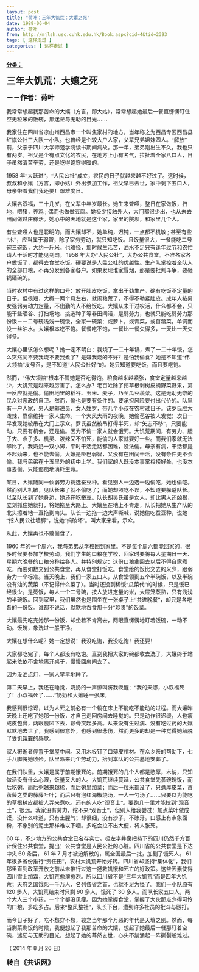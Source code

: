 ```yaml
---
layout: post
title: "荷叶：三年大饥荒：大孃之死"
date: 1989-06-04
author: 荷叶
from: http://mjlsh.usc.cuhk.edu.hk/Book.aspx?cid=4&tid=2393
tags: [ 这样走过 ]
categories: [ 这样走过 ]
---
```


<div style="margin: 15px 10px 10px 0px;">
 <div>
  <span id="ctl00_ContentPlaceHolder1_chapter1_SubjectLabel" style="font-weight:bold;text-decoration:underline;">
   分类：
  </span>
 </div>
 <!--[if gte mso 9]><xml>
 <o:OfficeDocumentSettings>
  <o:AllowPNG/>
 </o:OfficeDocumentSettings>
</xml><![endif]-->
 <!--[if gte mso 9]><xml>
 <w:WordDocument>
  <w:View>Normal</w:View>
  <w:Zoom>0</w:Zoom>
  <w:TrackMoves/>
  <w:TrackFormatting/>
  <w:PunctuationKerning/>
  <w:ValidateAgainstSchemas/>
  <w:SaveIfXMLInvalid>false</w:SaveIfXMLInvalid>
  <w:IgnoreMixedContent>false</w:IgnoreMixedContent>
  <w:AlwaysShowPlaceholderText>false</w:AlwaysShowPlaceholderText>
  <w:DoNotPromoteQF/>
  <w:LidThemeOther>EN-US</w:LidThemeOther>
  <w:LidThemeAsian>JA</w:LidThemeAsian>
  <w:LidThemeComplexScript>X-NONE</w:LidThemeComplexScript>
  <w:Compatibility>
   <w:BreakWrappedTables/>
   <w:SnapToGridInCell/>
   <w:WrapTextWithPunct/>
   <w:UseAsianBreakRules/>
   <w:DontGrowAutofit/>
   <w:SplitPgBreakAndParaMark/>
   <w:EnableOpenTypeKerning/>
   <w:DontFlipMirrorIndents/>
   <w:OverrideTableStyleHps/>
   <w:UseFELayout/>
  </w:Compatibility>
  <m:mathPr>
   <m:mathFont m:val="Cambria Math"/>
   <m:brkBin m:val="before"/>
   <m:brkBinSub m:val="&#45;-"/>
   <m:smallFrac m:val="off"/>
   <m:dispDef/>
   <m:lMargin m:val="0"/>
   <m:rMargin m:val="0"/>
   <m:defJc m:val="centerGroup"/>
   <m:wrapIndent m:val="1440"/>
   <m:intLim m:val="subSup"/>
   <m:naryLim m:val="undOvr"/>
  </m:mathPr></w:WordDocument>
</xml><![endif]-->
 <!--[if gte mso 9]><xml>
 <w:LatentStyles DefLockedState="false" DefUnhideWhenUsed="true"
  DefSemiHidden="true" DefQFormat="false" DefPriority="99"
  LatentStyleCount="276">
  <w:LsdException Locked="false" Priority="0" SemiHidden="false"
   UnhideWhenUsed="false" QFormat="true" Name="Normal"/>
  <w:LsdException Locked="false" Priority="9" SemiHidden="false"
   UnhideWhenUsed="false" QFormat="true" Name="heading 1"/>
  <w:LsdException Locked="false" Priority="9" QFormat="true" Name="heading 2"/>
  <w:LsdException Locked="false" Priority="9" QFormat="true" Name="heading 3"/>
  <w:LsdException Locked="false" Priority="9" QFormat="true" Name="heading 4"/>
  <w:LsdException Locked="false" Priority="9" QFormat="true" Name="heading 5"/>
  <w:LsdException Locked="false" Priority="9" QFormat="true" Name="heading 6"/>
  <w:LsdException Locked="false" Priority="9" QFormat="true" Name="heading 7"/>
  <w:LsdException Locked="false" Priority="9" QFormat="true" Name="heading 8"/>
  <w:LsdException Locked="false" Priority="9" QFormat="true" Name="heading 9"/>
  <w:LsdException Locked="false" Priority="39" Name="toc 1"/>
  <w:LsdException Locked="false" Priority="39" Name="toc 2"/>
  <w:LsdException Locked="false" Priority="39" Name="toc 3"/>
  <w:LsdException Locked="false" Priority="39" Name="toc 4"/>
  <w:LsdException Locked="false" Priority="39" Name="toc 5"/>
  <w:LsdException Locked="false" Priority="39" Name="toc 6"/>
  <w:LsdException Locked="false" Priority="39" Name="toc 7"/>
  <w:LsdException Locked="false" Priority="39" Name="toc 8"/>
  <w:LsdException Locked="false" Priority="39" Name="toc 9"/>
  <w:LsdException Locked="false" Priority="35" QFormat="true" Name="caption"/>
  <w:LsdException Locked="false" Priority="10" SemiHidden="false"
   UnhideWhenUsed="false" QFormat="true" Name="Title"/>
  <w:LsdException Locked="false" Priority="0" Name="Default Paragraph Font"/>
  <w:LsdException Locked="false" Priority="11" SemiHidden="false"
   UnhideWhenUsed="false" QFormat="true" Name="Subtitle"/>
  <w:LsdException Locked="false" Priority="22" SemiHidden="false"
   UnhideWhenUsed="false" QFormat="true" Name="Strong"/>
  <w:LsdException Locked="false" Priority="20" SemiHidden="false"
   UnhideWhenUsed="false" QFormat="true" Name="Emphasis"/>
  <w:LsdException Locked="false" Priority="59" SemiHidden="false"
   UnhideWhenUsed="false" Name="Table Grid"/>
  <w:LsdException Locked="false" UnhideWhenUsed="false" Name="Placeholder Text"/>
  <w:LsdException Locked="false" Priority="1" SemiHidden="false"
   UnhideWhenUsed="false" QFormat="true" Name="No Spacing"/>
  <w:LsdException Locked="false" Priority="60" SemiHidden="false"
   UnhideWhenUsed="false" Name="Light Shading"/>
  <w:LsdException Locked="false" Priority="61" SemiHidden="false"
   UnhideWhenUsed="false" Name="Light List"/>
  <w:LsdException Locked="false" Priority="62" SemiHidden="false"
   UnhideWhenUsed="false" Name="Light Grid"/>
  <w:LsdException Locked="false" Priority="63" SemiHidden="false"
   UnhideWhenUsed="false" Name="Medium Shading 1"/>
  <w:LsdException Locked="false" Priority="64" SemiHidden="false"
   UnhideWhenUsed="false" Name="Medium Shading 2"/>
  <w:LsdException Locked="false" Priority="65" SemiHidden="false"
   UnhideWhenUsed="false" Name="Medium List 1"/>
  <w:LsdException Locked="false" Priority="66" SemiHidden="false"
   UnhideWhenUsed="false" Name="Medium List 2"/>
  <w:LsdException Locked="false" Priority="67" SemiHidden="false"
   UnhideWhenUsed="false" Name="Medium Grid 1"/>
  <w:LsdException Locked="false" Priority="68" SemiHidden="false"
   UnhideWhenUsed="false" Name="Medium Grid 2"/>
  <w:LsdException Locked="false" Priority="69" SemiHidden="false"
   UnhideWhenUsed="false" Name="Medium Grid 3"/>
  <w:LsdException Locked="false" Priority="70" SemiHidden="false"
   UnhideWhenUsed="false" Name="Dark List"/>
  <w:LsdException Locked="false" Priority="71" SemiHidden="false"
   UnhideWhenUsed="false" Name="Colorful Shading"/>
  <w:LsdException Locked="false" Priority="72" SemiHidden="false"
   UnhideWhenUsed="false" Name="Colorful List"/>
  <w:LsdException Locked="false" Priority="73" SemiHidden="false"
   UnhideWhenUsed="false" Name="Colorful Grid"/>
  <w:LsdException Locked="false" Priority="60" SemiHidden="false"
   UnhideWhenUsed="false" Name="Light Shading Accent 1"/>
  <w:LsdException Locked="false" Priority="61" SemiHidden="false"
   UnhideWhenUsed="false" Name="Light List Accent 1"/>
  <w:LsdException Locked="false" Priority="62" SemiHidden="false"
   UnhideWhenUsed="false" Name="Light Grid Accent 1"/>
  <w:LsdException Locked="false" Priority="63" SemiHidden="false"
   UnhideWhenUsed="false" Name="Medium Shading 1 Accent 1"/>
  <w:LsdException Locked="false" Priority="64" SemiHidden="false"
   UnhideWhenUsed="false" Name="Medium Shading 2 Accent 1"/>
  <w:LsdException Locked="false" Priority="65" SemiHidden="false"
   UnhideWhenUsed="false" Name="Medium List 1 Accent 1"/>
  <w:LsdException Locked="false" UnhideWhenUsed="false" Name="Revision"/>
  <w:LsdException Locked="false" Priority="34" SemiHidden="false"
   UnhideWhenUsed="false" QFormat="true" Name="List Paragraph"/>
  <w:LsdException Locked="false" Priority="29" SemiHidden="false"
   UnhideWhenUsed="false" QFormat="true" Name="Quote"/>
  <w:LsdException Locked="false" Priority="30" SemiHidden="false"
   UnhideWhenUsed="false" QFormat="true" Name="Intense Quote"/>
  <w:LsdException Locked="false" Priority="66" SemiHidden="false"
   UnhideWhenUsed="false" Name="Medium List 2 Accent 1"/>
  <w:LsdException Locked="false" Priority="67" SemiHidden="false"
   UnhideWhenUsed="false" Name="Medium Grid 1 Accent 1"/>
  <w:LsdException Locked="false" Priority="68" SemiHidden="false"
   UnhideWhenUsed="false" Name="Medium Grid 2 Accent 1"/>
  <w:LsdException Locked="false" Priority="69" SemiHidden="false"
   UnhideWhenUsed="false" Name="Medium Grid 3 Accent 1"/>
  <w:LsdException Locked="false" Priority="70" SemiHidden="false"
   UnhideWhenUsed="false" Name="Dark List Accent 1"/>
  <w:LsdException Locked="false" Priority="71" SemiHidden="false"
   UnhideWhenUsed="false" Name="Colorful Shading Accent 1"/>
  <w:LsdException Locked="false" Priority="72" SemiHidden="false"
   UnhideWhenUsed="false" Name="Colorful List Accent 1"/>
  <w:LsdException Locked="false" Priority="73" SemiHidden="false"
   UnhideWhenUsed="false" Name="Colorful Grid Accent 1"/>
  <w:LsdException Locked="false" Priority="60" SemiHidden="false"
   UnhideWhenUsed="false" Name="Light Shading Accent 2"/>
  <w:LsdException Locked="false" Priority="61" SemiHidden="false"
   UnhideWhenUsed="false" Name="Light List Accent 2"/>
  <w:LsdException Locked="false" Priority="62" SemiHidden="false"
   UnhideWhenUsed="false" Name="Light Grid Accent 2"/>
  <w:LsdException Locked="false" Priority="63" SemiHidden="false"
   UnhideWhenUsed="false" Name="Medium Shading 1 Accent 2"/>
  <w:LsdException Locked="false" Priority="64" SemiHidden="false"
   UnhideWhenUsed="false" Name="Medium Shading 2 Accent 2"/>
  <w:LsdException Locked="false" Priority="65" SemiHidden="false"
   UnhideWhenUsed="false" Name="Medium List 1 Accent 2"/>
  <w:LsdException Locked="false" Priority="66" SemiHidden="false"
   UnhideWhenUsed="false" Name="Medium List 2 Accent 2"/>
  <w:LsdException Locked="false" Priority="67" SemiHidden="false"
   UnhideWhenUsed="false" Name="Medium Grid 1 Accent 2"/>
  <w:LsdException Locked="false" Priority="68" SemiHidden="false"
   UnhideWhenUsed="false" Name="Medium Grid 2 Accent 2"/>
  <w:LsdException Locked="false" Priority="69" SemiHidden="false"
   UnhideWhenUsed="false" Name="Medium Grid 3 Accent 2"/>
  <w:LsdException Locked="false" Priority="70" SemiHidden="false"
   UnhideWhenUsed="false" Name="Dark List Accent 2"/>
  <w:LsdException Locked="false" Priority="71" SemiHidden="false"
   UnhideWhenUsed="false" Name="Colorful Shading Accent 2"/>
  <w:LsdException Locked="false" Priority="72" SemiHidden="false"
   UnhideWhenUsed="false" Name="Colorful List Accent 2"/>
  <w:LsdException Locked="false" Priority="73" SemiHidden="false"
   UnhideWhenUsed="false" Name="Colorful Grid Accent 2"/>
  <w:LsdException Locked="false" Priority="60" SemiHidden="false"
   UnhideWhenUsed="false" Name="Light Shading Accent 3"/>
  <w:LsdException Locked="false" Priority="61" SemiHidden="false"
   UnhideWhenUsed="false" Name="Light List Accent 3"/>
  <w:LsdException Locked="false" Priority="62" SemiHidden="false"
   UnhideWhenUsed="false" Name="Light Grid Accent 3"/>
  <w:LsdException Locked="false" Priority="63" SemiHidden="false"
   UnhideWhenUsed="false" Name="Medium Shading 1 Accent 3"/>
  <w:LsdException Locked="false" Priority="64" SemiHidden="false"
   UnhideWhenUsed="false" Name="Medium Shading 2 Accent 3"/>
  <w:LsdException Locked="false" Priority="65" SemiHidden="false"
   UnhideWhenUsed="false" Name="Medium List 1 Accent 3"/>
  <w:LsdException Locked="false" Priority="66" SemiHidden="false"
   UnhideWhenUsed="false" Name="Medium List 2 Accent 3"/>
  <w:LsdException Locked="false" Priority="67" SemiHidden="false"
   UnhideWhenUsed="false" Name="Medium Grid 1 Accent 3"/>
  <w:LsdException Locked="false" Priority="68" SemiHidden="false"
   UnhideWhenUsed="false" Name="Medium Grid 2 Accent 3"/>
  <w:LsdException Locked="false" Priority="69" SemiHidden="false"
   UnhideWhenUsed="false" Name="Medium Grid 3 Accent 3"/>
  <w:LsdException Locked="false" Priority="70" SemiHidden="false"
   UnhideWhenUsed="false" Name="Dark List Accent 3"/>
  <w:LsdException Locked="false" Priority="71" SemiHidden="false"
   UnhideWhenUsed="false" Name="Colorful Shading Accent 3"/>
  <w:LsdException Locked="false" Priority="72" SemiHidden="false"
   UnhideWhenUsed="false" Name="Colorful List Accent 3"/>
  <w:LsdException Locked="false" Priority="73" SemiHidden="false"
   UnhideWhenUsed="false" Name="Colorful Grid Accent 3"/>
  <w:LsdException Locked="false" Priority="60" SemiHidden="false"
   UnhideWhenUsed="false" Name="Light Shading Accent 4"/>
  <w:LsdException Locked="false" Priority="61" SemiHidden="false"
   UnhideWhenUsed="false" Name="Light List Accent 4"/>
  <w:LsdException Locked="false" Priority="62" SemiHidden="false"
   UnhideWhenUsed="false" Name="Light Grid Accent 4"/>
  <w:LsdException Locked="false" Priority="63" SemiHidden="false"
   UnhideWhenUsed="false" Name="Medium Shading 1 Accent 4"/>
  <w:LsdException Locked="false" Priority="64" SemiHidden="false"
   UnhideWhenUsed="false" Name="Medium Shading 2 Accent 4"/>
  <w:LsdException Locked="false" Priority="65" SemiHidden="false"
   UnhideWhenUsed="false" Name="Medium List 1 Accent 4"/>
  <w:LsdException Locked="false" Priority="66" SemiHidden="false"
   UnhideWhenUsed="false" Name="Medium List 2 Accent 4"/>
  <w:LsdException Locked="false" Priority="67" SemiHidden="false"
   UnhideWhenUsed="false" Name="Medium Grid 1 Accent 4"/>
  <w:LsdException Locked="false" Priority="68" SemiHidden="false"
   UnhideWhenUsed="false" Name="Medium Grid 2 Accent 4"/>
  <w:LsdException Locked="false" Priority="69" SemiHidden="false"
   UnhideWhenUsed="false" Name="Medium Grid 3 Accent 4"/>
  <w:LsdException Locked="false" Priority="70" SemiHidden="false"
   UnhideWhenUsed="false" Name="Dark List Accent 4"/>
  <w:LsdException Locked="false" Priority="71" SemiHidden="false"
   UnhideWhenUsed="false" Name="Colorful Shading Accent 4"/>
  <w:LsdException Locked="false" Priority="72" SemiHidden="false"
   UnhideWhenUsed="false" Name="Colorful List Accent 4"/>
  <w:LsdException Locked="false" Priority="73" SemiHidden="false"
   UnhideWhenUsed="false" Name="Colorful Grid Accent 4"/>
  <w:LsdException Locked="false" Priority="60" SemiHidden="false"
   UnhideWhenUsed="false" Name="Light Shading Accent 5"/>
  <w:LsdException Locked="false" Priority="61" SemiHidden="false"
   UnhideWhenUsed="false" Name="Light List Accent 5"/>
  <w:LsdException Locked="false" Priority="62" SemiHidden="false"
   UnhideWhenUsed="false" Name="Light Grid Accent 5"/>
  <w:LsdException Locked="false" Priority="63" SemiHidden="false"
   UnhideWhenUsed="false" Name="Medium Shading 1 Accent 5"/>
  <w:LsdException Locked="false" Priority="64" SemiHidden="false"
   UnhideWhenUsed="false" Name="Medium Shading 2 Accent 5"/>
  <w:LsdException Locked="false" Priority="65" SemiHidden="false"
   UnhideWhenUsed="false" Name="Medium List 1 Accent 5"/>
  <w:LsdException Locked="false" Priority="66" SemiHidden="false"
   UnhideWhenUsed="false" Name="Medium List 2 Accent 5"/>
  <w:LsdException Locked="false" Priority="67" SemiHidden="false"
   UnhideWhenUsed="false" Name="Medium Grid 1 Accent 5"/>
  <w:LsdException Locked="false" Priority="68" SemiHidden="false"
   UnhideWhenUsed="false" Name="Medium Grid 2 Accent 5"/>
  <w:LsdException Locked="false" Priority="69" SemiHidden="false"
   UnhideWhenUsed="false" Name="Medium Grid 3 Accent 5"/>
  <w:LsdException Locked="false" Priority="70" SemiHidden="false"
   UnhideWhenUsed="false" Name="Dark List Accent 5"/>
  <w:LsdException Locked="false" Priority="71" SemiHidden="false"
   UnhideWhenUsed="false" Name="Colorful Shading Accent 5"/>
  <w:LsdException Locked="false" Priority="72" SemiHidden="false"
   UnhideWhenUsed="false" Name="Colorful List Accent 5"/>
  <w:LsdException Locked="false" Priority="73" SemiHidden="false"
   UnhideWhenUsed="false" Name="Colorful Grid Accent 5"/>
  <w:LsdException Locked="false" Priority="60" SemiHidden="false"
   UnhideWhenUsed="false" Name="Light Shading Accent 6"/>
  <w:LsdException Locked="false" Priority="61" SemiHidden="false"
   UnhideWhenUsed="false" Name="Light List Accent 6"/>
  <w:LsdException Locked="false" Priority="62" SemiHidden="false"
   UnhideWhenUsed="false" Name="Light Grid Accent 6"/>
  <w:LsdException Locked="false" Priority="63" SemiHidden="false"
   UnhideWhenUsed="false" Name="Medium Shading 1 Accent 6"/>
  <w:LsdException Locked="false" Priority="64" SemiHidden="false"
   UnhideWhenUsed="false" Name="Medium Shading 2 Accent 6"/>
  <w:LsdException Locked="false" Priority="65" SemiHidden="false"
   UnhideWhenUsed="false" Name="Medium List 1 Accent 6"/>
  <w:LsdException Locked="false" Priority="66" SemiHidden="false"
   UnhideWhenUsed="false" Name="Medium List 2 Accent 6"/>
  <w:LsdException Locked="false" Priority="67" SemiHidden="false"
   UnhideWhenUsed="false" Name="Medium Grid 1 Accent 6"/>
  <w:LsdException Locked="false" Priority="68" SemiHidden="false"
   UnhideWhenUsed="false" Name="Medium Grid 2 Accent 6"/>
  <w:LsdException Locked="false" Priority="69" SemiHidden="false"
   UnhideWhenUsed="false" Name="Medium Grid 3 Accent 6"/>
  <w:LsdException Locked="false" Priority="70" SemiHidden="false"
   UnhideWhenUsed="false" Name="Dark List Accent 6"/>
  <w:LsdException Locked="false" Priority="71" SemiHidden="false"
   UnhideWhenUsed="false" Name="Colorful Shading Accent 6"/>
  <w:LsdException Locked="false" Priority="72" SemiHidden="false"
   UnhideWhenUsed="false" Name="Colorful List Accent 6"/>
  <w:LsdException Locked="false" Priority="73" SemiHidden="false"
   UnhideWhenUsed="false" Name="Colorful Grid Accent 6"/>
  <w:LsdException Locked="false" Priority="19" SemiHidden="false"
   UnhideWhenUsed="false" QFormat="true" Name="Subtle Emphasis"/>
  <w:LsdException Locked="false" Priority="21" SemiHidden="false"
   UnhideWhenUsed="false" QFormat="true" Name="Intense Emphasis"/>
  <w:LsdException Locked="false" Priority="31" SemiHidden="false"
   UnhideWhenUsed="false" QFormat="true" Name="Subtle Reference"/>
  <w:LsdException Locked="false" Priority="32" SemiHidden="false"
   UnhideWhenUsed="false" QFormat="true" Name="Intense Reference"/>
  <w:LsdException Locked="false" Priority="33" SemiHidden="false"
   UnhideWhenUsed="false" QFormat="true" Name="Book Title"/>
  <w:LsdException Locked="false" Priority="37" Name="Bibliography"/>
  <w:LsdException Locked="false" Priority="39" QFormat="true" Name="TOC Heading"/>
 </w:LatentStyles>
</xml><![endif]-->
 <!--[if gte mso 10]>
<style>
 /* Style Definitions */
table.MsoNormalTable
	{mso-style-name:"Table Normal";
	mso-tstyle-rowband-size:0;
	mso-tstyle-colband-size:0;
	mso-style-noshow:yes;
	mso-style-priority:99;
	mso-style-parent:"";
	mso-padding-alt:0in 5.4pt 0in 5.4pt;
	mso-para-margin:0in;
	mso-para-margin-bottom:.0001pt;
	mso-pagination:widow-orphan;
	font-size:10.0pt;
	font-family:"Times New Roman";}
</style>
<![endif]-->
 <!--StartFragment-->
 <p class="MsoNormal">
  <b>
   <span lang="ZH-CN" style="font-family: 宋体;">
    <font size="5">
     三年大饥荒：大孃之死
    </font>
   </span>
   <font size="4">
    <o:p>
    </o:p>
   </font>
  </b>
 </p>
 <p class="MsoNormal">
  <span lang="ZH-CN" style='font-family:宋体;mso-ascii-font-family:
"Times New Roman"'>
   <b>
    <font size="4">
     －－作者：荷叶
    </font>
   </b>
  </span>
  <o:p>
  </o:p>
 </p>
 <p class="MsoNormal">
  <o:p>
  </o:p>
 </p>
 <p class="MsoNormal">
  <span lang="ZH-CN" style='font-family:宋体;mso-ascii-font-family:
"Times New Roman"'>
   我常常想起我那苦命的大孃（方言，即大姑），常常想起她最后一餐直愣愣盯住空无粒米的饭碗，那迷茫与无助的目光……
  </span>
  <o:p>
  </o:p>
 </p>
 <p class="MsoNormal">
  <span lang="ZH-CN" style='font-family:宋体;mso-ascii-font-family:
"Times New Roman"'>
   我家住在四川省凉山州西昌市一个叫焦家村的地方，当年称之为西昌专区西昌县红旗公社三大队一小队。也曾经是个较大户人家，父辈兄弟姐妹四人。“解放”前，父亲于四川大学师范学院读书期间病故。那一年，弟弟刚出生不久，我也只有两岁。祖父是个有点文化的农民，在地方上小有名气，拉扯着全家八口人，日子虽然清苦辛劳，还是吃得饱穿得暖的。
  </span>
  <o:p>
  </o:p>
 </p>
 <p class="MsoNormal">
  1958
  <span lang="ZH-CN" style='font-family:宋体;mso-ascii-font-family:
"Times New Roman"'>
   年“大跃进”，“人民公社”成立，农民的日子就越来越不好过了。这时候，叔叔和小孃（方言，即小姑）外出参加工作，祖父早巳去世，家中剩下五口人，母亲带着我们我还要！艰难度日。
  </span>
  <o:p>
  </o:p>
 </p>
 <p class="MsoNormal">
  <span lang="ZH-CN" style='font-family:宋体;mso-ascii-font-family:
"Times New Roman"'>
   大孃名双福，三十几岁，在父辈中年岁最长。她生来聋哑，整日在家做饭，扫地，喂猪，养鸡
  </span>
  ;
  <span lang="ZH-CN" style='font-family:宋体;mso-ascii-font-family:"Times New Roman"'>
   偶而也做做豆腐。她极少接触外人，大门都很少出，也从未去田间做过庄稼活。她心中的天地就是这个家，家里的院坝，和家里几个人。
  </span>
  <o:p>
  </o:p>
 </p>
 <p class="MsoNormal">
  <span lang="ZH-CN" style='font-family:宋体;mso-ascii-font-family:
"Times New Roman"'>
   有些聋哑人也是聪明的。而大孃却不，她单纯，迟钝，一点都不机敏
  </span>
  ;
  <span lang="ZH-CN" style='font-family:宋体;mso-ascii-font-family:"Times New Roman"'>
   甚至有些“木”，应当属于弱智，除了家务劳动，就只知吃饭。且饭量很大，一餐能吃二号碗三碗饭，大约一斤米。也难怪，那时候生活苦，油水不足只有逢年过节和农忙请人干活时才能见到肉。
  </span>
  1958
  <span lang="ZH-CN" style='font-family:宋体;mso-ascii-font-family:"Times New Roman"'>
   年大办“人民公社”，大办公共食堂。不准各家各户做饭了，都得去食堂吃饭。硬要说是人民公社的优越性。生产队掌控着全队人的全部口粮，不再分发到各家各户。如果发现谁家冒烟，那是要批判斗争，要砸锅砸碗的。
  </span>
  <o:p>
  </o:p>
 </p>
 <p class="MsoNormal">
  <span lang="ZH-CN" style='font-family:宋体;mso-ascii-font-family:
"Times New Roman"'>
   当时农村中有过这样的口号：放开肚皮吃饭，拿出干劲生产。确有吃饭不定量的日子。但很短，大概一两个月左右，就闹粮荒了，不得不勒紧肚皮。成年人按男女强弱劳动力定量，不出勤的人不给饭吃。大孃从未干过农活，什么都不会，只能干些晒谷、打扫场地、挑选种子等非田间活，是弱劳力，也就只能吃弱劳力那份饭－－二号碗浅浅一碗饭，全家一碗菜：或萝卜，或青菜，或苜蓿菜，单调而没一丝油水。大孃根本吃不饱。餐餐吃不饱，一餐比一餐欠得多，一天比一天欠得多。
  </span>
  <o:p>
  </o:p>
 </p>
 <p class="MsoNormal">
  <span lang="ZH-CN" style='font-family:宋体;mso-ascii-font-family:
"Times New Roman"'>
   大孃心里该怎么想呢
  </span>
  ?
  <span lang="ZH-CN" style='font-family:宋体;
mso-ascii-font-family:"Times New Roman"'>
   她一定不明白：我烧了一二十年锅，煮了一二十年饭，怎么突然间不要我烧不要我煮了？是嫌我烧的不好？是怕我偷食？她是不知道“伟大领袖”发号召，是不知道“人民公社好”的。她只知道要吃饭，而且要吃饱。
  </span>
  <o:p>
  </o:p>
 </p>
 <p class="MsoNormal">
  <span lang="ZH-CN" style='font-family:宋体;mso-ascii-font-family:
"Times New Roman"'>
   然而，“伟大领袖”根本不管她是否吃得饱。粮食越来越紧张，食堂定量越来越少，大饥荒是越来越厉害了。怎么办？老百姓除了挖草根剥树皮摘野菜野果，第一反应就是偷。偷田地里的稻谷、玉米、麦子，乃至瓜豆蔬菜。这是无助无奈的民众对恶政的自卫。然而，偷也是要有条件的。要承担风险要付出代价的。队里有一户人家，男人是邮递员，女人姓罗，带几个小孩在农村过日子。该罗氏胆大泼辣，靠偷维持一家人生命。一个大风大雨的夜晚，她偷苞谷被人发觉；次日一早发现她被吊在大门上示众。罗氏虽然被吊打得半死，却“矢志不移”，只要能动，只要有机会，还是偷。因为不偷一家人就会饿死。大饥荒期间，有劳力、胆子大、点子多、机灵、泼辣又不怕死，能偷的人家就要好一些。而我们家就无法攀比了。我奶奶一双小脚，平时干活走路都困难，没法偷。母亲有病，干活都提不起劲来，也不能去偷。大孃是哑巴弱智，又没有在田间干活，没有条件更不会偷。我与弟弟在十五里外的初中上学。我们家的人既没本事掌权捞好处，也没本事去偷，只能痴痴地消耗生命。
  </span>
  <o:p>
  </o:p>
 </p>
 <p class="MsoNormal">
  <span lang="ZH-CN" style='font-family:宋体;mso-ascii-font-family:
"Times New Roman"'>
   某日，大孃随同一伙弱劳力挑选蚕豆种。看见别人一边选一边偷吃，她也偷吃。然而别人机敏，见队长来了就不偷吃了；而她却照吃不误，不知道要躲避队长。以至队长到了她身边，她还在吃蚕豆。队长胡吴氏虽是女人，却比男人还凶狠，立刻抓住她就打，将她拖至大路上。大孃坐在地上不肯走，队长把她从生产队的北头擦着地一直拖到南头。队长一边拖一边大声嘶喊，说她偷吃蚕豆种，说她“挖人民公社墙脚”，说她“搞破坏”。叫大家来看，示众。
  </span>
  <o:p>
  </o:p>
 </p>
 <p class="MsoNormal">
  <span lang="ZH-CN" style='font-family:宋体;mso-ascii-font-family:
"Times New Roman"'>
   从此，大孃再也不敢偷食了。
  </span>
  <o:p>
  </o:p>
 </p>
 <p class="MsoNormal">
  1960
  <span lang="ZH-CN" style='font-family:宋体;mso-ascii-font-family:
"Times New Roman"'>
   年的一个周六，我与弟弟从学校回到家里。不是每个周六都能回家的，很多时候要参加学校劳动。我们学生的口粮在学校，回家时要将每人星期日一天、星期六晚餐的口粮分称给各人。并特别规定：这份口粮拿回去以后不得自家煮吃，而要如数交到公共食堂，再从食堂打饭吃。食堂给的饭比交去的米少，跟弱劳力一个标准。当天晚上，我们一家五口人，从食堂领到五个半碗饭，以及半碗没有油的蔬菜（不记得什么菜了）。当时还没到稀饭“瓜菜代”的时候，只是饭已经很少。是蒸饭，每人一个二号碗，按人放进定量的米，大屉笼蒸熟，只有浅浅的半碗饭。回到家里，我们虽然也是围坐在一张桌子上“共进晚餐”，却只是各吃各的一份饭。谁都不说话，默默地吞食那十分“珍贵”的饭菜。
  </span>
  <o:p>
  </o:p>
 </p>
 <p class="MsoNormal">
  <span lang="ZH-CN" style='font-family:宋体;mso-ascii-font-family:
"Times New Roman"'>
   大孃最先吃完她那一份饭，却坐着不肯离去，两眼直愣愣地盯着饭碗，一动不动。饭碗，象洗过一般干净。
  </span>
  <o:p>
  </o:p>
 </p>
 <p class="MsoNormal">
  <span lang="ZH-CN" style='font-family:宋体;mso-ascii-font-family:
"Times New Roman"'>
   大孃在想什么呢？她一定想说：我没吃饱，我没吃饱！我还要！
  </span>
  <o:p>
  </o:p>
 </p>
 <p class="MsoNormal">
  <span lang="ZH-CN" style='font-family:宋体;mso-ascii-font-family:
"Times New Roman"'>
   大家都吃完了，每个人都没有吃饱。直到我把大家的碗都收去洗了，大孃终于站起来依依不舍地离开桌子，慢慢回房间去了。
  </span>
  <o:p>
  </o:p>
 </p>
 <p class="MsoNormal">
  <span lang="ZH-CN" style='font-family:宋体;mso-ascii-font-family:
"Times New Roman"'>
   因为没油点灯，一家人早早地睡了。
  </span>
  <o:p>
  </o:p>
 </p>
 <p class="MsoNormal">
  <span lang="ZH-CN" style='font-family:宋体;mso-ascii-font-family:
"Times New Roman"'>
   第二天早上，我还在睡觉，奶奶的一声惊叫将我唤醒：“我的天哪，小双福死了！小双福死了……”奶奶和大孃睡一张床。
  </span>
  <o:p>
  </o:p>
 </p>
 <p class="MsoNormal">
  <span lang="ZH-CN" style='font-family:宋体;mso-ascii-font-family:
"Times New Roman"'>
   我感到很惊讶，以为人死之前必有一个躺在床上不能吃不能动的过程。而大孃昨天晚上还吃了她那一份饭，才自己走回房间去睡觉的。只是动作很迟缓，人也瘦成皮包骨，两眼瘦凹下去，颧骨突起多高。从来没有生过病、没有吃过药的大孃默默地去世了，我感到很意外，也感到很悲伤，然而更多的却是一种觉得她解脱了受饥饿罪的感觉。
  </span>
  <o:p>
  </o:p>
 </p>
 <p class="MsoNormal">
  <span lang="ZH-CN" style='font-family:宋体;mso-ascii-font-family:
"Times New Roman"'>
   家人将逝者停置于堂屋中间。又用木板钉了口薄皮棺材。在众乡亲的帮助下，七手八脚将她收殓。队里派来几个劳动力，抬到本队的公共墓地安葬了。
  </span>
  <o:p>
  </o:p>
 </p>
 <p class="MsoNormal">
  <span lang="ZH-CN" style='font-family:宋体;mso-ascii-font-family:
"Times New Roman"'>
   在我们队里，大孃是属于前期饿死的。前期饿死的几个人都是憨厚，木讷，只知做活没有什么心眼，饭量又大的人。大饥荒继续蔓延，公共食堂先蒸碗碗饭，而后吃粥，而后粥越来越稀，而后粥里加菜；而后一粒米都没了，只煮厚皮菜，苜蓿藤之类的藤藤叶叶；而后只有泡红海椒烧汤，一人一勺汤了……只要以为能吃的草根树皮都被人弄来煮吃。还有的人吃“观音土”。要跑几十里才能挖到“观音土”，很远。我家没有劳力，挖不来“观音土”。但别人给我尝过：加点菜叶做成馍，没什么味道，只有土腥气；却很细，没有沙子，不碜牙。口感上有点象面粉，不象别的泥土那样难以下咽。多吃会拉不出大便，将人胀死。
  </span>
  <o:p>
  </o:p>
 </p>
 <p class="MsoNormal">
  60
  <span lang="ZH-CN" style='font-family:宋体;mso-ascii-font-family:
"Times New Roman"'>
   年，不少地方的公共食堂已名存实亡。极左李井泉把持下的四川仍然千方百计保住公共食堂，提出：公共食堂是人民公社的心脏。四川省的公共食堂是下达中央
  </span>
  60
  <span lang="ZH-CN" style='font-family:宋体;mso-ascii-font-family:"Times New Roman"'>
   条后，
  </span>
  61
  <span lang="ZH-CN" style='font-family:宋体;mso-ascii-font-family:"Times New Roman"'>
   年
  </span>
  7
  <span lang="ZH-CN" style='font-family:宋体;mso-ascii-font-family:"Times New Roman"'>
   月才被迫解散的，属全国最后一批，加剧了饿死人。
  </span>
  61
  <span lang="ZH-CN" style='font-family:宋体;mso-ascii-font-family:"Times New Roman"'>
   年很多省份推行“责任田”，农村大饥荒开始好转。四川省却坚持“集体化”，我们那里直到改革开放之前从未推行过这一拯救饥饿和死亡的好政策。这些因素使得四川雪上加霜，大饥荒愈演愈烈。所以四川省不是“三年大饥荒”而是四年大饥荒；天府之国饿死一千万人，名列各省之首，也就不足为怪了。我们一小队原有
  </span>
  120
  <span lang="ZH-CN" style='font-family:宋体;mso-ascii-font-family:"Times New Roman"'>
   多人，大饥荒结束时只剩
  </span>
  90
  <span lang="ZH-CN" style='font-family:宋体;mso-ascii-font-family:"Times New Roman"'>
   多人，饿死了
  </span>
  30
  <span lang="ZH-CN" style='font-family:宋体;mso-ascii-font-family:"Times New Roman"'>
   多人。而队长家五口人，两个大人三个小孩，一个个都没见瘦。因为她掌握食堂，掌握了大伙那点少得可怜的口粮，多吃多占。后来“整风整社”，队长下台，遭到许多社员的批斗与殴打。
  </span>
  <o:p>
  </o:p>
 </p>
 <p class="MsoNormal">
  <span lang="ZH-CN" style='font-family:宋体;mso-ascii-font-family:
"Times New Roman"'>
   而今日子好了，吃不愁穿不愁，较之当年那个万恶的年代是天壤之别。然而，每当剩菜剩饭的时候，我便想起了我那苦命的大孃，想起了她最后一餐那盯着空碗，迷茫与无助的目光，想起了她的蓦然去世，心头不禁涌起一阵撕裂般难过。
  </span>
  <o:p>
  </o:p>
 </p>
 <p class="MsoNormal">
  <span lang="ZH-CN" style='font-family:宋体;mso-ascii-font-family:
"Times New Roman"'>
   （
  </span>
  2014
  <span lang="ZH-CN" style='font-family:宋体;
mso-ascii-font-family:"Times New Roman"'>
   年
  </span>
  8
  <span lang="ZH-CN" style='font-family:宋体;mso-ascii-font-family:"Times New Roman"'>
   月
  </span>
  26
  <span lang="ZH-CN" style='font-family:宋体;mso-ascii-font-family:"Times New Roman"'>
   日）
  </span>
  <o:p>
  </o:p>
 </p>
 <p class="MsoNormal">
  <o:p>
  </o:p>
 </p>
 <p class="MsoNormal">
  <span lang="ZH-CN" style='font-family:宋体;mso-ascii-font-family:
"Times New Roman"'>
   <font size="4">
    <b>
     转自《共识网》
    </b>
   </font>
  </span>
  <o:p>
  </o:p>
 </p>
 <!--EndFragment-->
</div>

